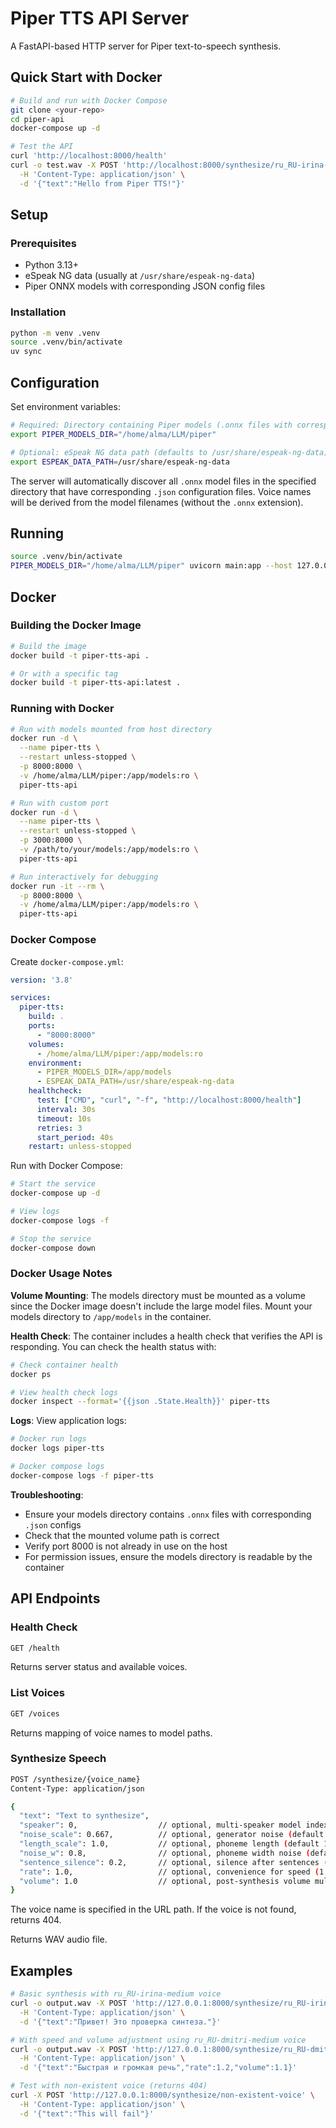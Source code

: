 # Piper TTS API Server

A FastAPI-based HTTP server for Piper text-to-speech synthesis.

## Quick Start with Docker

```bash
# Build and run with Docker Compose
git clone <your-repo>
cd piper-api
docker-compose up -d

# Test the API
curl 'http://localhost:8000/health'
curl -o test.wav -X POST 'http://localhost:8000/synthesize/ru_RU-irina-medium' \
  -H 'Content-Type: application/json' \
  -d '{"text":"Hello from Piper TTS!"}'
```

## Setup

### Prerequisites
- Python 3.13+
- eSpeak NG data (usually at `/usr/share/espeak-ng-data`)
- Piper ONNX models with corresponding JSON config files

### Installation
```bash
python -m venv .venv
source .venv/bin/activate
uv sync
```

## Configuration

Set environment variables:

```bash
# Required: Directory containing Piper models (.onnx files with corresponding .json configs)
export PIPER_MODELS_DIR="/home/alma/LLM/piper"

# Optional: eSpeak NG data path (defaults to /usr/share/espeak-ng-data)
export ESPEAK_DATA_PATH=/usr/share/espeak-ng-data
```

The server will automatically discover all `.onnx` model files in the specified directory that have corresponding `.json` configuration files. Voice names will be derived from the model filenames (without the `.onnx` extension).

## Running

```bash
source .venv/bin/activate
PIPER_MODELS_DIR="/home/alma/LLM/piper" uvicorn main:app --host 127.0.0.1 --port 8000 --reload
```

## Docker

### Building the Docker Image

```bash
# Build the image
docker build -t piper-tts-api .

# Or with a specific tag
docker build -t piper-tts-api:latest .
```

### Running with Docker

```bash
# Run with models mounted from host directory
docker run -d \
  --name piper-tts \
  --restart unless-stopped \
  -p 8000:8000 \
  -v /home/alma/LLM/piper:/app/models:ro \
  piper-tts-api

# Run with custom port
docker run -d \
  --name piper-tts \
  --restart unless-stopped \
  -p 3000:8000 \
  -v /path/to/your/models:/app/models:ro \
  piper-tts-api

# Run interactively for debugging
docker run -it --rm \
  -p 8000:8000 \
  -v /home/alma/LLM/piper:/app/models:ro \
  piper-tts-api
```

### Docker Compose

Create `docker-compose.yml`:

```yaml
version: '3.8'

services:
  piper-tts:
    build: .
    ports:
      - "8000:8000"
    volumes:
      - /home/alma/LLM/piper:/app/models:ro
    environment:
      - PIPER_MODELS_DIR=/app/models
      - ESPEAK_DATA_PATH=/usr/share/espeak-ng-data
    healthcheck:
      test: ["CMD", "curl", "-f", "http://localhost:8000/health"]
      interval: 30s
      timeout: 10s
      retries: 3
      start_period: 40s
    restart: unless-stopped
```

Run with Docker Compose:

```bash
# Start the service
docker-compose up -d

# View logs
docker-compose logs -f

# Stop the service
docker-compose down
```

### Docker Usage Notes

**Volume Mounting**: The models directory must be mounted as a volume since the Docker image doesn't include the large model files. Mount your models directory to `/app/models` in the container.

**Health Check**: The container includes a health check that verifies the API is responding. You can check the health status with:

```bash
# Check container health
docker ps

# View health check logs
docker inspect --format='{{json .State.Health}}' piper-tts
```

**Logs**: View application logs:

```bash
# Docker run logs
docker logs piper-tts

# Docker compose logs
docker-compose logs -f piper-tts
```

**Troubleshooting**:
- Ensure your models directory contains `.onnx` files with corresponding `.json` configs
- Check that the mounted volume path is correct
- Verify port 8000 is not already in use on the host
- For permission issues, ensure the models directory is readable by the container

## API Endpoints

### Health Check
```bash
GET /health
```
Returns server status and available voices.

### List Voices
```bash
GET /voices
```
Returns mapping of voice names to model paths.

### Synthesize Speech
```bash
POST /synthesize/{voice_name}
Content-Type: application/json

{
  "text": "Text to synthesize",
  "speaker": 0,                  // optional, multi-speaker model index
  "noise_scale": 0.667,          // optional, generator noise (default 0.667)
  "length_scale": 1.0,           // optional, phoneme length (default 1.0)
  "noise_w": 0.8,                // optional, phoneme width noise (default 0.8)
  "sentence_silence": 0.2,       // optional, silence after sentences (default 0.2)
  "rate": 1.0,                   // optional, convenience for speed (1.05=faster, 0.95=slower)
  "volume": 1.0                  // optional, post-synthesis volume multiplier
}
```

The voice name is specified in the URL path. If the voice is not found, returns 404.

Returns WAV audio file.

## Examples

```bash
# Basic synthesis with ru_RU-irina-medium voice
curl -o output.wav -X POST 'http://127.0.0.1:8000/synthesize/ru_RU-irina-medium' \
  -H 'Content-Type: application/json' \
  -d '{"text":"Привет! Это проверка синтеза."}'

# With speed and volume adjustment using ru_RU-dmitri-medium voice
curl -o output.wav -X POST 'http://127.0.0.1:8000/synthesize/ru_RU-dmitri-medium' \
  -H 'Content-Type: application/json' \
  -d '{"text":"Быстрая и громкая речь","rate":1.2,"volume":1.1}'

# Test with non-existent voice (returns 404)
curl -X POST 'http://127.0.0.1:8000/synthesize/non-existent-voice' \
  -H 'Content-Type: application/json' \
  -d '{"text":"This will fail"}'
```